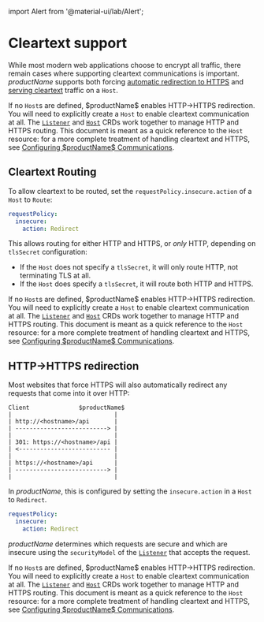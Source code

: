 import Alert from '@material-ui/lab/Alert';

# Cleartext support

While most modern web applications choose to encrypt all traffic, there remain
cases where supporting cleartext communications is important. $productName$ supports
both forcing [automatic redirection to HTTPS](#http-https-redirection) and 
[serving cleartext](#cleartext-routing) traffic on a `Host`.

<Alert severity="info">
  If no <code>Host</code>s are defined, $productName$ enables HTTP->HTTPS redirection. You will
  need to explicitly create a <code>Host</code> to enable cleartext communication at all.
</Alert>

<Alert severity="info">
  The <a href="../../listener"><code>Listener</code></a> and
  <a href="../../host-crd"><code>Host</code></a> CRDs work together to manage HTTP and HTTPS routing.
  This document is meant as a quick reference to the <code>Host</code> resource: for a more complete
  treatment of handling cleartext and HTTPS, see <a href="../../../../howtos/configure-communications">Configuring $productName$ Communications</a>.
</Alert>

## Cleartext Routing

To allow cleartext to be routed, set the `requestPolicy.insecure.action` of a `Host` to `Route`:

```yaml
requestPolicy:
  insecure:
    action: Redirect
```

This allows routing for either HTTP and HTTPS, or _only_ HTTP, depending on `tlsSecret` configuration:

- If the `Host` does not specify a `tlsSecret`, it will only route HTTP, not terminating TLS at all.
- If the `Host` does specify a `tlsSecret`, it will route both HTTP and HTTPS.

<Alert severity="info">
  If no <code>Host</code>s are defined, $productName$ enables HTTP->HTTPS redirection. You will
  need to explicitly create a <code>Host</code> to enable cleartext communication at all.
</Alert>

<Alert severity="info">
  The <a href="../../listener"><code>Listener</code></a> and
  <a href="../../host-crd"><code>Host</code></a> CRDs work together to manage HTTP and HTTPS routing.
  This document is meant as a quick reference to the <code>Host</code> resource: for a more complete
  treatment of handling cleartext and HTTPS, see <a href="../../../../howtos/configure-communications">Configuring $productName$ Communications</a>.
</Alert>

## HTTP->HTTPS redirection

Most websites that force HTTPS will also automatically redirect any 
requests that come into it over HTTP:

```
Client              $productName$
|                             |
| http://<hostname>/api       |
| --------------------------> |
|                             |
| 301: https://<hostname>/api |
| <-------------------------- |
|                             |
| https://<hostname>/api      |
| --------------------------> |
|                             |
```

In $productName$, this is configured by setting the `insecure.action` in a `Host` to `Redirect`. 

```yaml
requestPolicy:
  insecure:
    action: Redirect
```

$productName$ determines which requests are secure and which are insecure using the
`securityModel` of the [`Listener`] that accepts the request.

[`Listener`]: ../../listener

<Alert severity="info">
  If no <code>Host</code>s are defined, $productName$ enables HTTP->HTTPS redirection. You will
  need to explicitly create a <code>Host</code> to enable cleartext communication at all.
</Alert>

<Alert severity="info">
  The <a href="../../listener"><code>Listener</code></a> and
  <a href="../../host-crd"><code>Host</code></a> CRDs work together to manage HTTP and HTTPS routing.
  This document is meant as a quick reference to the <code>Host</code> resource: for a more complete
  treatment of handling cleartext and HTTPS, see <a href="../../../../howtos/configure-communications">Configuring $productName$ Communications</a>.
</Alert>
